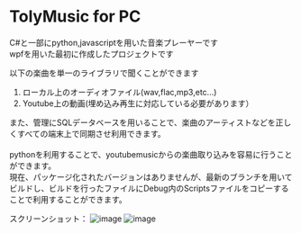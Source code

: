 <h1>TolyMusic for PC</h1>
C#と一部にpython,javascriptを用いた音楽プレーヤーです<br>
wpfを用いた最初に作成したプロジェクトです<br>

以下の楽曲を単一のライブラリで聞くことができます<br>
<ol>
  <li>ローカル上のオーディオファイル(wav,flac,mp3,etc...)</li>
  <li>Youtube上の動画(埋め込み再生に対応している必要があります）</li>
</ol>
また、管理にSQLデータベースを用いることで、楽曲のアーティストなどを正しくすべての端末上で同期させ利用できます。<br>
<br>
pythonを利用することで、youtubemusicからの楽曲取り込みを容易に行うことができます。
<br>
現在、パッケージ化されたバージョンはありませんが、最新のブランチを用いてビルドし、ビルドを行ったファイルにDebug内のScriptsファイルをコピーすることで利用することができます。<br>

スクリーンショット：
![image](https://github.com/mitunaga870/TolyMusic_for_PC/assets/94438265/089cbb40-8e93-4fd9-9831-4bb107e11f00)
![image](https://github.com/mitunaga870/TolyMusic_for_PC/assets/94438265/ffaf5ba6-c6a3-40dd-a3a4-2c71ce9236c4)
